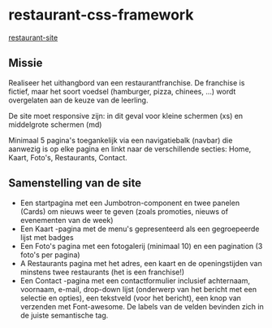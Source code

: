 # restaurant-css-framework

[restaurant-site](https://daphnedegroot.github.io/restaurant-css-framework/)

## Missie

Realiseer het uithangbord van een restaurantfranchise. De franchise is fictief, maar het soort voedsel (hamburger, pizza, chinees, ...) wordt overgelaten aan de keuze van de leerling.

De site moet responsive zijn: in dit geval voor kleine schermen (xs) en middelgrote schermen (md)

Minimaal 5 pagina's toegankelijk via een navigatiebalk (navbar) die aanwezig is op elke pagina en linkt naar de verschillende secties: Home, Kaart, Foto's, Restaurants, Contact.

## Samenstelling van de site
* Een startpagina met een Jumbotron-component en twee panelen (Cards) om nieuws weer te geven (zoals promoties, nieuws of evenementen van de week)
* Een Kaart -pagina met de menu's gepresenteerd als een gegroepeerde lijst met badges
* Een Foto's pagina met een fotogalerij (minimaal 10) en een pagination (3 foto's per pagina)
* A Restaurants pagina met het adres, een kaart en de openingstijden van minstens twee restaurants (het is een franchise!)
* Een Contact -pagina met een contactformulier inclusief achternaam, voornaam, e-mail, drop-down lijst (onderwerp van het bericht met een selectie en opties), een tekstveld (voor het bericht), een knop van verzenden met Font-awesome. De labels van de velden bevinden zich in de juiste semantische tag.

